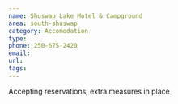 ```yaml
---
name: Shuswap Lake Motel & Campground
area: south-shuswap
category: Accomodation
type: 
phone: 250-675-2420
email: 
url: 
tags:
---
```


Accepting reservations, extra measures in place